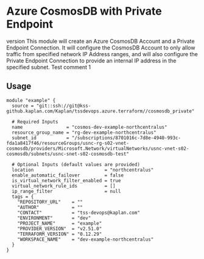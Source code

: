 # Azure CosmosDB with Private Endpoint
version
This module will create an Azure CosmosDB Account and a Private Endpoint Connection. It will configure the CosmosDB Account to only allow traffic from specified network IP Address ranges, and will also configure the Private Endpoint Connection to provide an internal IP address in the specified subnet.
Test comment 1
## Usage
```hcl
module "example" {
  source = "git::ssh://git@kss-github.kaplan.com/Kaplan/tssdevops.azure.terraform//cosmosdb_private"

  # Required Inputs
  name                = "cosmos-dev-example-northcentralus"
  resource_group_name = "rg-dev-example-northcentralus"
  subnet_id           = "/subscriptions/8701016c-7d8e-4940-993c-fda1a8417f46/resourceGroups/usnc-rg-s02-vnet-cosmosdb/providers/Microsoft.Network/virtualNetworks/usnc-vnet-s02-cosmosdb/subnets/usnc-snet-s02-cosmosdb-test"

  # Optional Inputs (default values are provided)
  location                          = "northcentralus"
  enable_automatic_failover         = false
  is_virtual_network_filter_enabled = true
  virtual_network_rule_ids          = []
  ip_range_filter                   = null
  tags = {
    "REPOSITORY_URL"    = ""
    "AUTHOR"            = ""
    "CONTACT"           = "tss-devops@kaplan.com"
    "ENVIRONMENT"       = "dev"
    "PROJECT_NAME"      = "example"
    "PROVIDER_VERSION"  = "v2.51.0"
    "TERRAFORM_VERSION" = "0.12.29"
    "WORKSPACE_NAME"    = "dev-example-northcentralus"
  }
}
```
